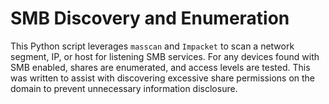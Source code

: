 # SMB Discovery and Enumeration

This Python script leverages `masscan` and `Impacket` to scan a network segment, IP, or host for listening SMB services. For any devices found with SMB enabled, shares are enumerated, and access levels are tested. This was written to assist with discovering excessive share permissions on the domain to prevent unnecessary information disclosure.
